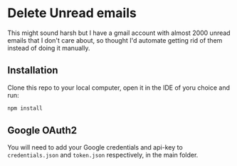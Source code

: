 # Delete Unread emails

This might sound harsh but I have a gmail account with almost 2000 unread emails that I don't care about, so thought I'd automate getting rid of them instead of doing it manually.

## Installation 

Clone this repo to your local computer, open it in the IDE of yoru choice and run:
```bash
npm install
```

## Google OAuth2

You will need to add your Google credentials and api-key to `credentials.json` and `token.json` respectively, in the main folder. 